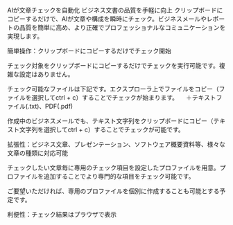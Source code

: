 AIが文章チェックを自動化
ビジネス文書の品質を手軽に向上
クリップボードにコピーするだけで、AIが文章や構成を瞬時にチェック。ビジネスメールやレポートの品質を簡単に高め、より正確でプロフェッショナルなコミュニケーションを実現します。

簡単操作：クリップボードにコピーするだけでチェック開始

チェック対象をクリップボードにコピーするだけでチェックを実行可能です。複雑な設定はありません。

チェック可能なファイルは下記です。エクスプローラ上でファイルをコピー（ファイルを選択してctrl + c）することでチェックが始まります。
　＋テキストファイル(.txt)、PDF(.pdf)

作成中のビジネスメールでも、テキスト文字列をクリップボードにコピー（テキスト文字列を選択してctrl + c）することでチェックが可能です。

拡張性：ビジネス文章、プレゼンテーション、ソフトウェア概要資料等、様々な文章の種類に対応可能

チェックしたい文章毎に専用のチェック項目を設定したプロファイルを用意。プロファイルを追加することでより専門的な項目をチェック可能です。

ご要望いただければ、専用のプロファイルを個別に作成することも可能とする予定です。

利便性：チェック結果はプラウザで表示
